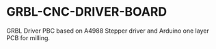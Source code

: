 # GRBL-CNC-DRIVER-BOARD
GRBL Driver PBC based on A4988 Stepper driver and Arduino one layer PCB for milling.
